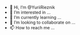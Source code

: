 - 👋 Hi, I’m @YuriiRieznik
- 👀 I’m interested in ...
- 🌱 I’m currently learning ...
- 💞️ I’m looking to collaborate on ...
- 📫 How to reach me ...

<!---
YuriiRieznik/YuriiRieznik is a ✨ special ✨ repository because its `README.md` (this file) appears on your GitHub profile.
You can click the Preview link to take a look at your changes.
--->
